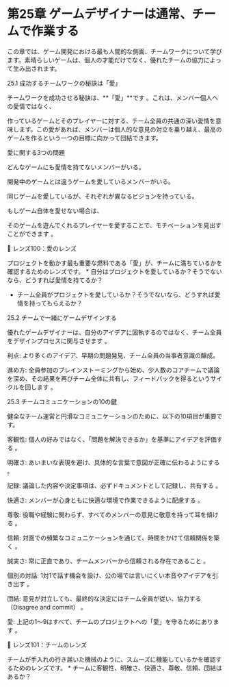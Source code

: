 # 第25章 ゲームデザイナーは通常、チームで作業する

この章では、ゲーム開発における最も人間的な側面、チームワークについて学びます。素晴らしいゲームは、個人の才能だけでなく、優れたチームの協力によって生み出されます。

25.1 成功するチームワークの秘訣は「愛」

チームワークを成功させる秘訣は、**「愛」**です 。これは、メンバー個人への愛情ではなく、

作っているゲームとそのプレイヤーに対する、チーム全員の共通の深い愛情を意味します。この愛があれば、メンバーは個人的な意見の対立を乗り越え、最高のゲームを作るという一つの目標に向かって団結できます。

愛に関する3つの問題

どんなゲームにも愛情を持てないメンバーがいる。

開発中のゲームとは違うゲームを愛しているメンバーがいる。

同じゲームを愛しているが、それぞれが異なるビジョンを持っている。

もしゲーム自体を愛せない場合は、

そのゲームを遊んでくれるプレイヤーを愛することで、モチベーションを見出すことができます 。

💎 レンズ100：愛のレンズ

プロジェクトを動かす最も重要な燃料である「愛」が、チームに満ちているかを確認するためのレンズです。 * 自分はプロジェクトを愛しているか？そうでないなら、どうすれば愛情を持てるか？

* チーム全員がプロジェクトを愛しているか？そうでないなら、どうすれば愛情を持ってもらえるか？

25.2 チームで一緒にゲームデザインする

優れたゲームデザイナーは、自分のアイデアに固執するのではなく、チーム全員をデザインプロセスに関与させます 。

利点: より多くのアイデア、早期の問題発見、チーム全員の当事者意識の醸成。

進め方: 全員参加のブレインストーミングから始め、少人数のコアチームで議論を深め、その結果を再びチーム全体に共有し、フィードバックを得るというサイクルを回します 。

25.3 チームコミュニケーションの10の鍵

健全なチーム運営と円滑なコミュニケーションのために、以下の10項目が重要です。

客観性: 個人の好みではなく、「問題を解決できるか」を基準にアイデアを評価する 。

明確さ: あいまいな表現を避け、具体的な言葉で意図が正確に伝わるようにする 。

記録: 議論した内容や決定事項は、必ずドキュメントとして記録し、共有する 。

快適さ: メンバーが心身ともに快適な環境で作業できるように配慮する 。

尊敬: 役職や経験に関わらず、すべてのメンバーの意見に敬意を持って耳を傾ける 。

信頼: 対面での頻繁なコミュニケーションを通じて、時間をかけて信頼関係を築く 。

誠実さ: 常に正直であり、チームメンバーから信頼される存在であること 。

個別の対話: 1対1で話す機会を設け、公の場では言いにくい本音やアイデアを引き出す 。

団結: 意見が対立しても、最終的な決定にはチーム全員が従い、協力する（Disagree and commit） 。

愛: 上記の1〜9はすべて、チームのプロジェクトへの「愛」を守るためにあります 。

💎 レンズ101：チームのレンズ

チームが手入れの行き届いた機械のように、スムーズに機能しているかを確認するためのレンズです。 * チームに客観性、明確さ、快適さ、尊敬、信頼、団結はあるか？

